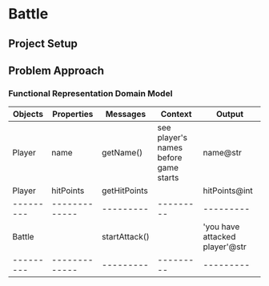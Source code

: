 # Battle

## Project Setup

## Problem Approach

### Functional Representation Domain Model

| Objects   | Properties    | Messages      | Context                               | Output                         |
| --------- | ------------- | ------------- | ------------------------------------- | ------------------------------ |
| Player    | name          | getName()     | see player's names before game starts | name@str                       |
| Player    | hitPoints     | getHitPoints  |                                       | hitPoints@int                  |
| --------- | ------------- | ---------     | ---------                             | ---------                      |
| Battle    |               | startAttack() |                                       | 'you have attacked player'@str |
| --------- | ------------- | ---------     | ---------                             | ---------                      |
